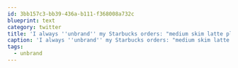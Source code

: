 ```yaml
---
id: 3bb157c3-bb39-436a-b111-f368008a732c
blueprint: text
category: twitter
title: 'I always ''unbrand'' my Starbucks orders: "medium skim latte please" #unbrand'
caption: 'I always ''unbrand'' my Starbucks orders: "medium skim latte please" <span class="hashtag hashtag_local">#<a href="http://tweettemp.darylchymko.ca/?tag=unbrand">unbrand</a>'
tags:
  - unbrand
---
```

